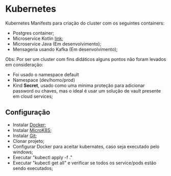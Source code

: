 # Kubernetes

Kubernetes Manifests para criação do cluster com os seguintes containers:

- Postgres container;
- Microservice Kotlin [link](https://github.com/adrmarciao/account-hexa-service-kotlin);
- Microservice Java (Em desenvolvimento);
- Mensageria usando Kafka (Em desenvolvimento);

Obs: Por ser um cluster com fins didáticos alguns pontos não foram levados em consideração:

 - Foi usado o namespace default
 - Namespace (dev/homo/prod)
 - Kind **Secret**, usado como uma minima proteção para adicionar password ou chaves, 
mas o ideal é usar um solução de vault presente em cloud services;

## Configuração

 - Instalar [Docker](https://www.docker.com/);
 - Instalar [MicroK8S](https://microk8s.io/);
 - Instalar [Git](https://www.docker.com/);
 - Clonar projeto;
 - Configurar Docker para aceitar kubernates, caso seja executado pelo windows;
 - Executar "kubectl apply -f ."
 - Executar "kubectl get all" e verificar se todos os service/pods estão sendo executados;
